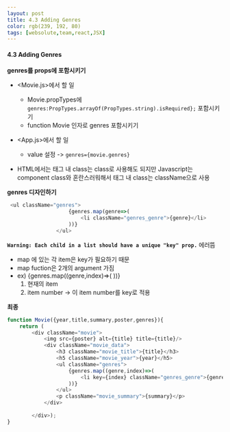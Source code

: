 ```yaml
---
layout: post
title: 4.3 Adding Genres
color: rgb(239, 192, 80)
tags: [websolute,team,react,JSX]
---
```


#### 4.3 Adding Genres


__genres를 props에 포함시키기__

- <Movie.js>에서 할 일
    - Movie.propTypes에 `genres:PropTypes.arrayOf(PropTypes.string).isRequired};` 포함시키기
    - function Movie 인자로 genres 포함시키기

- <App.js>에서 할 일
    - value 설정 -> `genres={movie.genres}`

- HTML에서는 태그 내 class는 class로 사용해도 되지만 Javascript는 component class와 혼란스러워해서 태그 내 class는 className으로 사용   


__genres 디자인하기__

```javascript
 <ul className="genres">
                    {genres.map(genre=>(
                        <li className="genres_genre">{genre}</li> 
                    ))}
                </ul>
```


__`Warning: Each child in a list should have a unique "key" prop.`__ 에러뜸 
- map 에 있는 각 item은 key가 필요하기 때문
- map fuction은 2개의 argument 가짐 
- ex) {genres.map((genre,index)=>(    ))}
     1. 현재의 item
     2. item number -> 이 item number를 key로 적용


__최종__ 
```javascript
function Movie({year,title,summary,poster,genres}){
    return (
        <div className="movie">
            <img src={poster} alt={title} title={title}/>
            <div className="movie_data">
                <h3 className="movie_title">{title}</h3>
                <h5 className="movie_year">{year}</h5>
                <ul className="genres">
                    {genres.map((genre,index)=>(
                        <li key={index} className="genres_genre">{genre}</li> 
                    ))}
                </ul>
                <p className="movie_summary">{summary}</p>
            </div>
        
        </div>);
} 
```